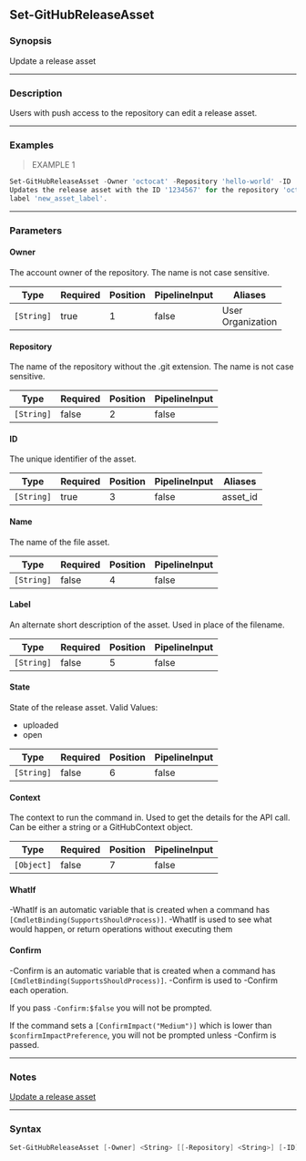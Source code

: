 Set-GitHubReleaseAsset
----------------------

### Synopsis
Update a release asset

---

### Description

Users with push access to the repository can edit a release asset.

---

### Examples
> EXAMPLE 1

```PowerShell
Set-GitHubReleaseAsset -Owner 'octocat' -Repository 'hello-world' -ID '1234567' -Name 'new_asset_name' -Label 'new_asset_label'
Updates the release asset with the ID '1234567' for the repository 'octocat/hello-world' with the new name 'new_asset_name' and
label 'new_asset_label'.
```

---

### Parameters
#### **Owner**
The account owner of the repository. The name is not case sensitive.

|Type      |Required|Position|PipelineInput|Aliases              |
|----------|--------|--------|-------------|---------------------|
|`[String]`|true    |1       |false        |User<br/>Organization|

#### **Repository**
The name of the repository without the .git extension. The name is not case sensitive.

|Type      |Required|Position|PipelineInput|
|----------|--------|--------|-------------|
|`[String]`|false   |2       |false        |

#### **ID**
The unique identifier of the asset.

|Type      |Required|Position|PipelineInput|Aliases |
|----------|--------|--------|-------------|--------|
|`[String]`|true    |3       |false        |asset_id|

#### **Name**
The name of the file asset.

|Type      |Required|Position|PipelineInput|
|----------|--------|--------|-------------|
|`[String]`|false   |4       |false        |

#### **Label**
An alternate short description of the asset. Used in place of the filename.

|Type      |Required|Position|PipelineInput|
|----------|--------|--------|-------------|
|`[String]`|false   |5       |false        |

#### **State**
State of the release asset.
Valid Values:

* uploaded
* open

|Type      |Required|Position|PipelineInput|
|----------|--------|--------|-------------|
|`[String]`|false   |6       |false        |

#### **Context**
The context to run the command in. Used to get the details for the API call.
Can be either a string or a GitHubContext object.

|Type      |Required|Position|PipelineInput|
|----------|--------|--------|-------------|
|`[Object]`|false   |7       |false        |

#### **WhatIf**
-WhatIf is an automatic variable that is created when a command has ```[CmdletBinding(SupportsShouldProcess)]```.
-WhatIf is used to see what would happen, or return operations without executing them
#### **Confirm**
-Confirm is an automatic variable that is created when a command has ```[CmdletBinding(SupportsShouldProcess)]```.
-Confirm is used to -Confirm each operation.

If you pass ```-Confirm:$false``` you will not be prompted.

If the command sets a ```[ConfirmImpact("Medium")]``` which is lower than ```$confirmImpactPreference```, you will not be prompted unless -Confirm is passed.

---

### Notes
[Update a release asset](https://docs.github.com/rest/releases/assets#update-a-release-asset)

---

### Syntax
```PowerShell
Set-GitHubReleaseAsset [-Owner] <String> [[-Repository] <String>] [-ID] <String> [[-Name] <String>] [[-Label] <String>] [[-State] <String>] [[-Context] <Object>] [-WhatIf] [-Confirm] [<CommonParameters>]
```
